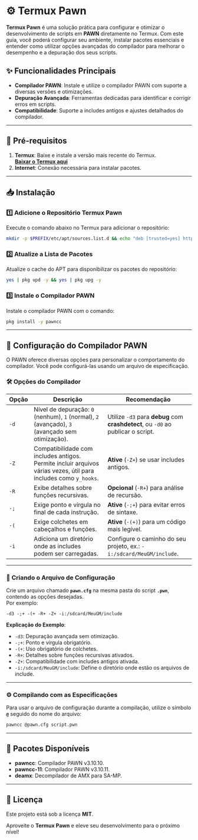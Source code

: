 # ⚙️ **Termux Pawn**  

**Termux Pawn** é uma solução prática para configurar e otimizar o desenvolvimento de scripts em **PAWN** diretamente no Termux. Com este guia, você poderá configurar seu ambiente, instalar pacotes essenciais e entender como utilizar opções avançadas do compilador para melhorar o desempenho e a depuração dos seus scripts.

## ✨ **Funcionalidades Principais**  
- **Compilador PAWN**: Instale e utilize o compilador PAWN com suporte a diversas versões e otimizações.  
- **Depuração Avançada**: Ferramentas dedicadas para identificar e corrigir erros em scripts.  
- **Compatibilidade**: Suporte a includes antigos e ajustes detalhados do compilador.  

---

## 🔧 **Pré-requisitos**  
1. **Termux**: Baixe e instale a versão mais recente do Termux.  
   **[Baixar o Termux aqui](https://f-droid.org/repo/com.termux_1020.apk)**  
2. **Internet**: Conexão necessária para instalar pacotes.  

---

## 📥 **Instalação**  

### 1️⃣ **Adicione o Repositório Termux Pawn**  
Execute o comando abaixo no Termux para adicionar o repositório:  

```bash
mkdir -p $PREFIX/etc/apt/sources.list.d && echo "deb [trusted=yes] https://termux-pawn.github.io/repo stable main" >> $PREFIX/etc/apt/sources.list.d/termux-pawn.list
```

### 2️⃣ **Atualize a Lista de Pacotes**  
Atualize o cache do APT para disponibilizar os pacotes do repositório:  

```bash
yes | pkg upd -y && yes | pkg upg -y
```

### 3️⃣ **Instale o Compilador PAWN**  
Instale o compilador PAWN com o comando:  

```bash
pkg install -y pawncc
```

---

## 📘 **Configuração do Compilador PAWN**  

O PAWN oferece diversas opções para personalizar o comportamento do compilador. Você pode configurá-las usando um arquivo de especificação.

### 🛠️ **Opções do Compilador**  
| **Opção** | **Descrição**                                                                                                                                      | **Recomendação**                                                                 |
|-----------|----------------------------------------------------------------------------------------------------------------------------------------------------|---------------------------------------------------------------------------------|
| `-d`      | Nível de depuração: `0` (nenhum), `1` (normal), `2` (avançado), `3` (avançado sem otimização).                                                     | Utilize `-d3` para **debug** com **crashdetect**, ou `-d0` ao publicar o script. |
| `-Z`      | Compatibilidade com includes antigos. Permite incluir arquivos várias vezes, útil para includes como `y_hooks`.                                    | **Ative** (`-Z+`) se usar includes antigos.                                      |
| `-R`      | Exibe detalhes sobre funções recursivas.                                                                                                          | **Opcional** (`-R+`) para análise de recursão.                                   |
| `-;`      | Exige ponto e vírgula no final de cada instrução.                                                                                                 | **Ative** (`-;+`) para evitar erros de sintaxe.                                  |
| `-(`      | Exige colchetes em cabeçalhos e funções.                                                                                                          | **Ative** (`-(+)`) para um código mais legível.                                  |
| `-i`      | Adiciona um diretório onde as includes podem ser carregadas.                                                                                      | Configure o caminho do seu projeto, ex.: `-i:/sdcard/MeuGM/include`.             |

---

### 📝 **Criando o Arquivo de Configuração**  
Crie um arquivo chamado **`pawn.cfg`** na mesma pasta do script **`.pwn`**, contendo as opções desejadas.  
Por exemplo:  

```plaintext
-d3 -;+ -(+ -R+ -Z+ -i:/sdcard/MeuGM/include
```

**Explicação do Exemplo**:  
- `-d3`: Depuração avançada sem otimização.  
- `-;+`: Ponto e vírgula obrigatório.  
- `-(+`: Uso obrigatório de colchetes.  
- `-R+`: Detalhes sobre funções recursivas ativados.  
- `-Z+`: Compatibilidade com includes antigos ativada.  
- `-i:/sdcard/MeuGM/include`: Define o diretório onde estão os arquivos de include.  

---

### ⚙️ **Compilando com as Especificações**  
Para usar o arquivo de configuração durante a compilação, utilize o símbolo **`@`** seguido do nome do arquivo:  

```bash
pawncc @pawn.cfg script.pwn
```

---

## 📂 **Pacotes Disponíveis**  
- **pawncc**: Compilador PAWN v3.10.10.  
- **pawncc-11**: Compilador PAWN v3.10.11.  
- **deamx**: Decompilador de AMX para SA-MP.  

---

## 📜 **Licença**  
Este projeto está sob a licença **MIT**.  

Aproveite o **Termux Pawn** e eleve seu desenvolvimento para o próximo nível!

